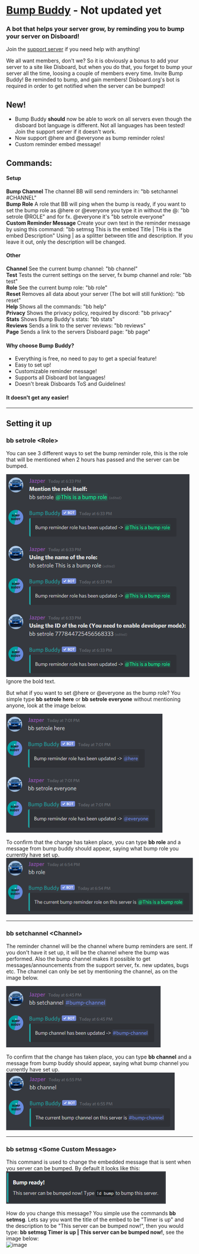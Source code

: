 # [Bump Buddy](https://discord.bots.gg/bots/765598792535244820) - Not updated yet
### A bot that helps your server grow, by reminding you to bump your server on Disboard!

Join the [support server](https://discord.gg/RFMkhhx) if you need help with anything!

We all want members, don't we? So it is obviously a bonus to add your server to a site like Disboard, but when you do that, you forget to bump your server all the time, loosing a couple of members every time. Invite Bump Buddy! Be reminded to bump, and gain members! Disboard.org's bot is required in order to get notified when the server can be bumped!

## New!
- Bump Buddy **should** now be able to work on all servers even though the disboard bot language is different. Not all languages has been tested! Join the support server if it doesn't work.
- Now support @here and @everyone as bump reminder roles!
- Custom reminder embed message!

## Commands:
#### Setup
**Bump Channel** The channel BB will send reminders in: "bb setchannel #CHANNEL"  
**Bump Role** A role that BB will ping when the bump is ready, if you want to set the bump role as @here or @everyone you type it in without the @: "bb setrole @ROLE" and for fx. @everyone it's "bb setrole everyone"  
**Custom Reminder Message** Create your own text in the reminder message by using this command: "bb setmsg This is the embed Title | THis is the embed Description" Using | as a splitter between title and description. If you leave it out, only the description will be changed.

#### Other
**Channel** See the current bump channel: "bb channel"  
**Test** Tests the current settings on the server, fx bump channel and role: "bb test"  
**Role** See the current bump role: "bb role"  
**Reset** Removes all data about your server (The bot will still funktion): "bb reset"  
**Help** Shows all the commands: "bb help"  
**Privacy** Shows the privacy policy, required by discord: "bb privacy"  
**Stats** Shows Bump Buddy's stats: "bb stats"  
**Reviews** Sends a link to the server reviews: "bb reviews"  
**Page** Sends a link to the servers Disboard page: "bb page"  

#### Why choose Bump Buddy?
- Everything is free, no need to pay to get a special feature!  
- Easy to set up!  
- Customizable reminder message!  
- Supports all Disboard bot languages!  
- Doesn't break Disboards ToS and Guidelines!

#### It doesn't get any easier!  

---

## Setting it up

### bb setrole \<Role>  
You can see 3 different ways to set the bump reminder role, this is the role that will be mentioned when 2 hours has passed and the server can be bumped.

![image](images/setrole.PNG)  
Ignore the bold text.

But what if you want to set @here or @everyone as the bump role? You simple type **bb setrole here** or **bb setrole everyone** without mentioning anyone, look at the image below.  

![image](images/setrole1.PNG)  

To confirm that the change has taken place, you can type **bb role** and a message from bump buddy should appear, saying what bump role you currently have set up.  
![image](images/setrole_confirmed.PNG)  

---

### bb setchannel \<Channel>  
The reminder channel will be the channel where bump reminders are sent. If you don't have it set up, it will be the channel where the bump was performed. Also the bump channel makes it possible to get messages/announcements from the support server, fx. new updates, bugs etc. The channel can only be set by mentioning the channel, as on the image below.  

![image](images/setchannel.PNG)  

To confirm that the change has taken place, you can type **bb channel** and a message from bump buddy should appear, saying what bump channel you currently have set up.  
![image](images/setchannel_confirmed.PNG)  

---

### bb setmsg \<Some Custom Message>  
This command is used to change the embedded message that is sent when you server can be bumped. By default it looks like this:  
![image](images/setmsg_default.PNG)  

How do you change this message? You simple use the commands **bb setmsg**. Lets say you want the title of the embed to be "Timer is up" and the description to be "This server can be bumped now!", then you would type: **bb setmsg Timer is up | This server can be bumped now!**, see the image below:  
![image](images/setmsg.PNG)  
